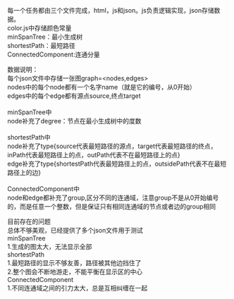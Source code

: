 每一个任务都由三个文件完成，html，js和json。js负责逻辑实现，json存储数据。<br>
color.js中存储颜色常量<br>
minSpanTree：最小生成树<br>
shortestPath：最短路径<br>
ConnectedComponent:连通分量<br>

数据说明：<br>
每个json文件中存储一张图graph=<nodes,edges><br>
nodes中的每个node都有一个名字name（就是它的编号，从0开始）<br>
edges中的每个edge都有源点source,终点target<br>
<br>
minSpanTree中<br>
node补充了degree：节点在最小生成树中的度数<br>
<br>
shortestPath中<br>
node补充了type{source代表最短路径的源点，target代表最短路径的终点，inPath代表最短路径上的点，outPath代表不在最短路径上的点﻿} <br>
edge补充了type{shortestPath代表最短路径上的点，﻿outsidePath代表不在最短路径上的边}<br>
<br>
ConnectedComponent中<br>
node和edge都补充了group,区分不同的连通域，注意group不是从0开始编号的，而是任意一个整数，但是保证只有相同连通域的节点或者边的group相同<br>

目前存在的问题<br>
总体不够美观，已经提供了多个json文件用于测试<br>
minSpanTree<br>
1.生成的图太大，无法显示全部<br>
shortestPath<br>
1.最短路径的显示不够友善，路径被其他边挡住了<br>
2.整个图会不断地游走，不能平衡在显示区的中心<br>
ConnectedComponent<br>
1.不同连通域之间的引力太大，总是互相纠缠在一起<br>

